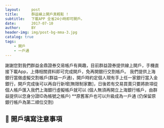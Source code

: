```yaml
---
layout:     post
title:      群益線上開戶真輕鬆 !
subtitle:   下載APP 全省24小時即可開戶。
date:       2017-07-10
author:     BY
header-img: img/post-bg-mma-3.jpg
catalog: true
tags:
    - 開戶
    - 一戶通
---
```



謝謝您對我們群益金鼎證券交易帳戶有興趣，目前群益證券提供線上開戶，手機直接下載App，上傳相關資料即可完成開戶，免再開銀行交割帳戶。
我們提供上海銀行當做虛擬交割帳戶(群益一戶通)，開戶時約定個人現有手上任一家銀行當入金銀行，開戶完成後可以再自行新增[無限制家數]，日後若有交易買賣只要將款項從個人帳戶匯入我們上海銀行虛擬帳戶就可以 (個人無須再開立上海銀行帳戶，由群益提供以您身分證ID為帳號之帳戶)
**原舊客戶也可以升級成為一戶通 (仍保留原銀行帳戶為第二順位交割)

## 📌 開戶填寫注意事項


